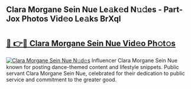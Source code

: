 ## Clara Morgane Sein Nue Le𝚊k𝚎d N𝚞𝚍es - Part-Jox Photos Vid𝚎o Le𝚊ks BrXql

# <h2><a href="http://fb8vy0.evod.top/?m=Clara+Morgane+Sein+Nue">🔗 👉🔴 Clara Morgane Sein Nue Vid𝚎o Ph𝚘t𝚘s</a></h2>

[![Clara Morgane Sein Nue N𝚞d𝚎s](https://i.imgur.com/8V9OHl7.gif)](http://fb8vy0.evod.top/?m=Clara+Morgane+Sein+Nue)
Influencer Clara Morgane Sein Nue known for posting dance-themed content and lifestyle snippets. Public servant Clara Morgane Sein Nue, celebrated for their dedication to public service and commitment to the greater good. 
